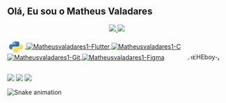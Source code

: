 ## Olá, Eu sou o Matheus Valadares

<div align="center">
  <a href="https://github.com/Matheusvaladares1">
  <img width="39%" src="https://github-readme-stats.vercel.app/api?username=Matheusvaladares1&show_icons=true&theme=dracula&include_all_commits=true&count_private=true"/>
  <img width="60%" src="https://github-readme-stats.vercel.app/api/top-langs/?username=Matheusvaladares1&layout=compact&langs_count=7&theme=dracula"/>
</div>

<div style="display: inline_block"><br>
  <img align="center" alt="Matheusvaladares1-Python" height="30" width="40" src="https://raw.githubusercontent.com/devicons/devicon/master/icons/python/python-original.svg">
  <img align="center" alt="Matheusvaladares1-Flutter" height="30" width="40" src="https://cdn.jsdelivr.net/gh/devicons/devicon/icons/flutter/flutter-original.svg">
  <img align="center" alt="Matheusvaladares1-C" height="30" width="40" src= "https://cdn.jsdelivr.net/gh/devicons/devicon/icons/c/c-original.svg">
  <img align="center" alt="Matheusvaladares1-Git" height="30" width="40" src= "https://cdn.jsdelivr.net/gh/devicons/devicon/icons/git/git-plain-wordmark.svg">
  <img align="center" alt="Matheusvaladares1-Figma" height="30" width="40" src= "https://cdn.jsdelivr.net/gh/devicons/devicon/icons/figma/figma-original.svg" >
  <img align="right" alt="HEHEboy-pic" height="150" style="border-radius:50px;" src="https://media.giphy.com/media/MdA16VIoXKKxNE8Stk/giphy.gif">
</div>

##

</div>

  <a href="https://instagram.com/matheusvaladares_" target="_blank"><img src="https://img.shields.io/badge/-Instagram-%23E4405F?style=for-the-badge&logo=instagram&logoColor=white" target="_blank"></a>
  <a href = "mailto:contatodovaladares@gmail.com"><img src="https://img.shields.io/badge/-Gmail-%23333?style=for-the-badge&logo=gmail&logoColor=white" target="_blank"></a>
  <a href="https://www.linkedin.com/in/matheusvaladares/" target="_blank"><img src="https://img.shields.io/badge/-LinkedIn-%230077B5?style=for-the-badge&logo=linkedin&logoColor=white" target="_blank"></a> 

![Snake animation](https://github.com/Matheusvaladares1/matheus-output/blob/main/github-contribution-grid-snake.svg)
</div>
